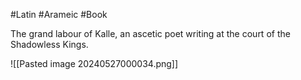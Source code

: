 #Latin #Arameic #Book 

The grand labour of Kalle, an ascetic poet writing at the court of the Shadowless Kings. 

![[Pasted image 20240527000034.png]]